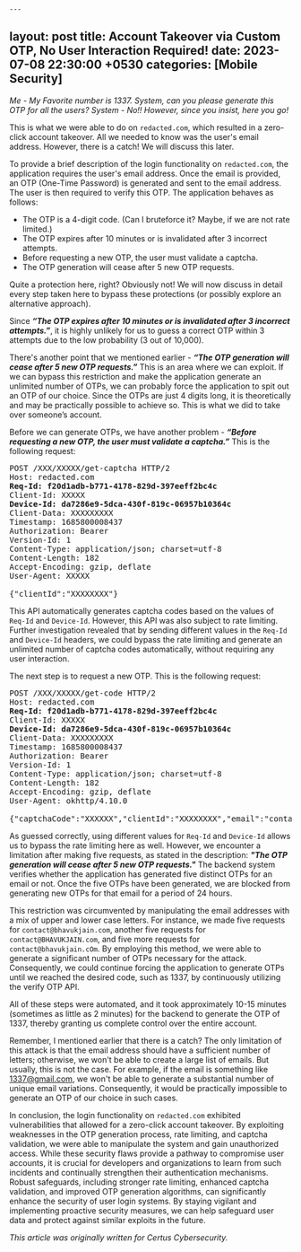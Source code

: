     ---
layout: post
title: Account Takeover via Custom OTP, No User Interaction Required!
date:   2023-07-08 22:30:00 +0530
categories: [Mobile Security]
---


*Me - My Favorite number is 1337. System, can you please generate this OTP for all the users? 
System - No!! However, since you insist, here you go!*

This is what we were able to do on `redacted.com`, which resulted in a zero-click account takeover. All we needed to know was the user's email address. However, there is a catch! We will discuss this later. 

To provide a brief description of the login functionality on `redacted.com`, the application requires the user's email address. Once the email is provided, an OTP (One-Time Password) is generated and sent to the email address. The user is then required to verify this OTP. The application behaves as follows:

- The OTP is a 4-digit code. (Can I bruteforce it? Maybe, if we are not rate limited.)
- The OTP expires after 10 minutes or is invalidated after 3 incorrect attempts.
- Before requesting a new OTP, the user must validate a captcha.
- The OTP generation will cease after 5 new OTP requests.

Quite a protection here, right? Obviously not! We will now discuss in detail every step taken here to bypass these protections (or possibly explore an alternative approach).

Since ***“The OTP expires after 10 minutes or is invalidated after 3 incorrect attempts.”***, it is highly unlikely for us to guess a correct OTP within 3 attempts due to the low probability (3 out of 10,000).

There's another point that we mentioned earlier - ***“The OTP generation will cease after 5 new OTP requests.”*** This is an area where we can exploit. If we can bypass this restriction and make the application generate an unlimited number of OTPs, we can probably force the application to spit out an OTP of our choice. Since the OTPs are just 4 digits long, it is theoretically and may be practically possible to achieve so. This is what we did to take over someone’s account.

Before we can generate OTPs, we have another problem - ***“Before requesting a new OTP, the user must validate a captcha.”*** This is the following request:

<pre>
POST /XXX/XXXXX/get-captcha HTTP/2
Host: redacted.com
<b>Req-Id: f20d1adb-b771-4178-829d-397eeff2bc4c</b>
Client-Id: XXXXX
<b>Device-Id: da7286e9-5dca-430f-819c-06957b10364c</b>
Client-Data: XXXXXXXXX
Timestamp: 1685800008437
Authorization: Bearer
Version-Id: 1
Content-Type: application/json; charset=utf-8
Content-Length: 182
Accept-Encoding: gzip, deflate
User-Agent: XXXXX

{"clientId":"XXXXXXXX"}
</pre>

This API automatically generates captcha codes based on the values of `Req-Id` and `Device-Id`. However, this API was also subject to rate limiting. Further investigation revealed that by sending different values in the `Req-Id` and `Device-Id` headers, we could bypass the rate limiting and generate an unlimited number of captcha codes automatically, without requiring any user interaction.


The next step is to request a new OTP. This is the following request:

<pre>
POST /XXX/XXXXX/get-code HTTP/2
Host: redacted.com
<b>Req-Id: f20d1adb-b771-4178-829d-397eeff2bc4c</b>
Client-Id: XXXXX
<b>Device-Id: da7286e9-5dca-430f-819c-06957b10364c</b>
Client-Data: XXXXXXXXX
Timestamp: 1685800008437
Authorization: Bearer
Version-Id: 1
Content-Type: application/json; charset=utf-8
Content-Length: 182
Accept-Encoding: gzip, deflate
User-Agent: okhttp/4.10.0

{"captchaCode":"XXXXXX","clientId":"XXXXXXXX","email":"contact@bhavukjain.com"}
</pre>

As guessed correctly, using different values for `Req-Id` and `Device-Id` allows us to bypass the rate limiting here as well. However, we encounter a limitation after making five requests, as stated in the description: ***"The OTP generation will cease after 5 new OTP requests."*** The backend system verifies whether the application has generated five distinct OTPs for an email or not. Once the five OTPs have been generated, we are blocked from generating new OTPs for that email for a period of 24 hours.

This restriction was circumvented by manipulating the email addresses with a mix of upper and lower case letters. For instance, we made five requests for `contact@bhavukjain.com`, another five requests for `contact@BHAVUKJAIN.com`, and five more requests for `contact@bhavukjain.cOm`. By employing this method, we were able to generate a significant number of OTPs necessary for the attack. Consequently, we could continue forcing the application to generate OTPs until we reached the desired code, such as 1337, by continuously utilizing the verify OTP API.

All of these steps were automated, and it took approximately 10-15 minutes (sometimes as little as 2 minutes) for the backend to generate the OTP of 1337, thereby granting us complete control over the entire account.

Remember, I mentioned earlier that there is a catch? The only limitation of this attack is that the email address should have a sufficient number of letters; otherwise, we won't be able to create a large list of emails. But usually, this is not the case. For example, if the email is something like 1337@gmail.com, we won't be able to generate a substantial number of unique email variations. Consequently, it would be practically impossible to generate an OTP of our choice in such cases.

In conclusion, the login functionality on `redacted.com` exhibited vulnerabilities that allowed for a zero-click account takeover. By exploiting weaknesses in the OTP generation process, rate limiting, and captcha validation, we were able to manipulate the system and gain unauthorized access. While these security flaws provide a pathway to compromise user accounts, it is crucial for developers and organizations to learn from such incidents and continually strengthen their authentication mechanisms. Robust safeguards, including stronger rate limiting, enhanced captcha validation, and improved OTP generation algorithms, can significantly enhance the security of user login systems. By staying vigilant and implementing proactive security measures, we can help safeguard user data and protect against similar exploits in the future.



*This article was originally written for Certus Cybersecurity.*
